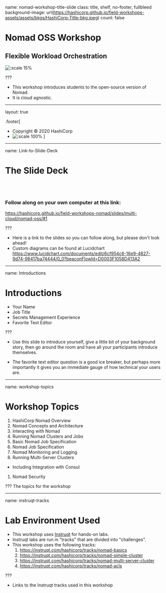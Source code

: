 name: nomad-workshop-title-slide
class: title, shelf, no-footer, fullbleed
background-image: url(https://hashicorp.github.io/field-workshops-assets/assets/bkgs/HashiCorp-Title-bkg.jpeg)
count: false

# Nomad OSS Workshop
## Flexible Workload Orchestration

![:scale 15%](https://hashicorp.github.io/field-workshops-assets/assets/logos/logo_nomad.png)

???
* This workshop introduces students to the open-source version of Nomad.
* It is cloud agnostic.

---
layout: true

.footer[
- Copyright © 2020 HashiCorp
- ![:scale 100%](https://hashicorp.github.io/field-workshops-assets/assets/logos/HashiCorp_Icon_Black.svg)
]

---
name: Link-to-Slide-Deck
# The Slide Deck
<br><br>
### Follow along on your own computer at this link:

https://hashicorp.github.io/field-workshops-nomad/slides/multi-cloud/nomad-oss/#1

???
* Here is a link to the slides so you can follow along, but please don't look ahead!
* Custom diagrams can be found at Lucidchart
https://www.lucidchart.com/documents/edit/6cf954c6-16e9-4827-9d74-98417ba74444/0_0?beaconFlowId=D0003F1058D413A2

---
name: Introductions
# Introductions

* Your Name
* Job Title
* Secrets Management Experience
* Favorite Text Editor

???
* Use this slide to introduce yourself, give a little bit of your background story, then go around the room and have all your participants introduce themselves.

* The favorite text editor question is a good ice breaker, but perhaps more importantly it gives you an immediate gauge of how technical your users are.  

---
name: workshop-topics
# Workshop Topics

1. HashiCorp Nomad Overview
1. Nomad Concepts and Architecture
1. Interacting with Nomad
1. Running Nomad Clusters and Jobs
1. Basic Nomad Job Specification
1. Nomad Job Specification
1. Nomad Monitoring and Logging
1. Running Multi-Server Clusters
  * Including Integration with Consul
1. Nomad Security

???
The topics for the workshop

---
name: instruqt-tracks
# Lab Environment Used
* This workshop uses [Instruqt](https://instruqt.com) for hands-on labs.
* Instruqt labs are run in "tracks" that are divided into "challenges".
* This workshop uses the following tracks:
    1. https://instruqt.com/hashicorp/tracks/nomad-basics
    1. https://instruqt.com/hashicorp/tracks/nomad-simple-cluster
    1. https://instruqt.com/hashicorp/tracks/nomad-multi-server-cluster
    1. https://instruqt.com/hashicorp/tracks/nomad-acls

???
* Links to the Instruqt tracks used in this workshop
